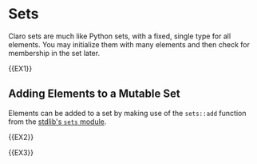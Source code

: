 # Sets

Claro sets are much like Python sets, with a fixed, single type for all elements. You may initialize them with many
elements and then check for membership in the set later.

{{EX1}}

## Adding Elements to a Mutable Set

Elements can be added to a set by making use of the `sets::add` function from the
[stdlib's `sets` module](https://github.com/JasonSteving99/claro-lang/tree/main/stdlib/sets).

{{EX2}}

{{EX3}}

